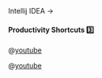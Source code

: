 <div id="path">Intellij IDEA → </div>

<div id="title">

#### Productivity Shortcuts :three:

</div>

<div id="body">

<div v-closeable alt="video: Intellij shortcuts">

@[youtube](KsVWdGOnHZU)

@[youtube](EvXpgL2iho4)


</div>

</div>

<div id="extras">
</div>